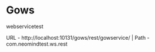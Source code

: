 # Gows
webservicetest

URL - http://localhost:10131/gows/rest/gowservice/
|
Path - com.neomindtest.ws.rest
